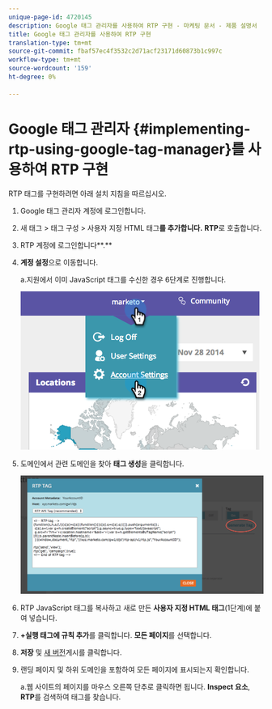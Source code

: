 ```yaml
---
unique-page-id: 4720145
description: Google 태그 관리자를 사용하여 RTP 구현 - 마케팅 문서 - 제품 설명서
title: Google 태그 관리자를 사용하여 RTP 구현
translation-type: tm+mt
source-git-commit: fbaf57ec4f3532c2d71acf23171d60873b1c997c
workflow-type: tm+mt
source-wordcount: '159'
ht-degree: 0%

---
```



# Google 태그 관리자 {#implementing-rtp-using-google-tag-manager}를 사용하여 RTP 구현

RTP 태그를 구현하려면 아래 설치 지침을 따르십시오.

1. Google 태그 관리자 계정에 로그인합니다.

1. 새 태그 > 태그 구성 > 사용자 지정 HTML 태그**를 추가합니다.** **RTP**&#x200B;로 호출합니다.

1. RTP 계정에 로그인합니다**.**

1. **계정 설정**&#x200B;으로 이동합니다.

   a.지원에서 이미 JavaScript 태그를 수신한 경우 6단계로 진행합니다.

   ![](assets/image2014-11-30-15-3a19-3a21.png)

1. 도메인에서 관련 도메인을 찾아 **태그 생성**&#x200B;을 클릭합니다.

   ![](assets/image2014-11-30-15-3a20-3a17.png)

1. RTP JavaScript 태그를 복사하고 새로 만든 **사용자 지정 HTML 태그**(1단계)에 붙여 넣습니다.

1. **+실행 태그에 규칙 추가**&#x200B;를 클릭합니다. **모든 페이지**&#x200B;를 선택합니다.

1. **저장** 및 [새 버전](https://support.google.com/tagmanager/answer/2699097?hl=en)게시를 클릭합니다.

1. 랜딩 페이지 및 하위 도메인을 포함하여 모든 페이지에 표시되는지 확인합니다.

   a.웹 사이트의 페이지를 마우스 오른쪽 단추로 클릭하면 됩니다. **Inspect 요소**, **RTP**&#x200B;를 검색하여 태그를 찾습니다.

